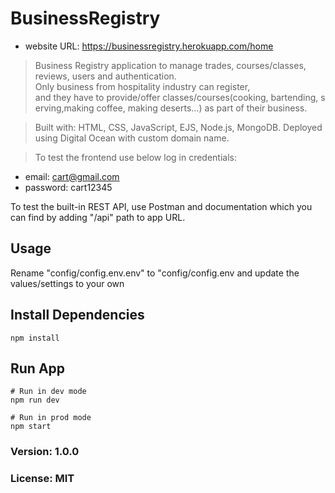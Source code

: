 # BusinessRegistry 

- website URL: https://businessregistry.herokuapp.com/home

> Business Registry application to manage trades, courses/classes, reviews, users and authentication.
> Only business from hospitality industry can register, and they have to provide/offer classes/courses(cooking, bartending, serving,making coffee, making deserts...) as part of their business.

> Built with: HTML, CSS, JavaScript, EJS, Node.js, MongoDB.
Deployed using Digital Ocean with custom domain name.

> To test the frontend use below log in credentials:
- email: cart@gmail.com
- password: cart12345

To test the built-in REST API, use Postman and documentation which you can find by adding "/api" path to app URL.

## Usage
Rename "config/config.env.env" to "config/config.env and update the values/settings to your own

## Install Dependencies
```
npm install
```

## Run App
```
# Run in dev mode
npm run dev

# Run in prod mode
npm start
```

### Version: 1.0.0
### License: MIT